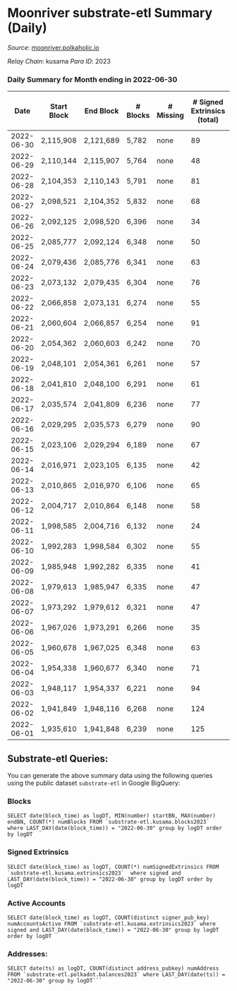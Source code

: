 # Moonriver substrate-etl Summary (Daily)

_Source_: [moonriver.polkaholic.io](https://moonriver.polkaholic.io)

*Relay Chain*: kusama
*Para ID*: 2023



### Daily Summary for Month ending in 2022-06-30


| Date | Start Block | End Block | # Blocks | # Missing | # Signed Extrinsics (total) | # Active Accounts | # Addresses with Balances | # Events | # Transfers | # XCM Transfers In | # XCM Transfers Out |
| ---- | ----------- | --------- | -------- | --------- | --------------------------- | ----------------- | ------------------------- | -------- | ----------- | ------------------ | ------------------- |
| 2022-06-30 | 2,115,908 | 2,121,689 | 5,782 | none  | 89 | 36 | 554,882 | 704,979 | 11,065 ($4,052,425.96) | 86 ($69,728.79) | 97 ($24,639.19) |
| 2022-06-29 | 2,110,144 | 2,115,907 | 5,764 | none  | 48 | 28 | 551,233 | 544,985 | 7,963 ($2,847,781.29) | 50 ($39,711.37) | 44 ($60,515.70) |
| 2022-06-28 | 2,104,353 | 2,110,143 | 5,791 | none  | 81 | 35 | 551,032 | 554,415 | 9,206 ($4,947,720.91) | 93 ($41,289.53) | 224 ($107,858.16) |
| 2022-06-27 | 2,098,521 | 2,104,352 | 5,832 | none  | 68 | 33 | 551,178 | 532,634 | 8,152 ($4,246,547.17) | 73 ($49,222.57) | 90 ($41,053.59) |
| 2022-06-26 | 2,092,125 | 2,098,520 | 6,396 | none  | 34 | 21 | 550,649 | 552,943 | 8,466 ($6,196,064.03) | 116 ($436,360.14) | 71 ($85,965.50) |
| 2022-06-25 | 2,085,777 | 2,092,124 | 6,348 | none  | 50 | 23 | 550,594 | 596,474 | 11,250 ($7,226,051.15) | 111 ($122,164.72) | 76 ($63,817.24) |
| 2022-06-24 | 2,079,436 | 2,085,776 | 6,341 | none  | 63 | 26 | 550,189 | 711,122 | 15,383 ($17,350,456.69) | 295 ($1,131,763.87) | 85 ($68,814.83) |
| 2022-06-23 | 2,073,132 | 2,079,435 | 6,304 | none  | 76 | 37 | 549,959 | 564,787 | 9,842 ($4,602,213.46) | 112 ($112,935.56) | 42 ($30,430.27) |
| 2022-06-22 | 2,066,858 | 2,073,131 | 6,274 | none  | 55 | 19 | 549,820 | 588,314 | 9,177 ($7,660,550.88) | 85 ($126,697.60) | 61 ($50,645.39) |
| 2022-06-21 | 2,060,604 | 2,066,857 | 6,254 | none  | 91 | 39 | 549,792 | 614,140 | 11,180 ($5,011,119.60) | 114 ($90,103.38) | 84 ($105,344.95) |
| 2022-06-20 | 2,054,362 | 2,060,603 | 6,242 | none  | 70 | 38 | 549,484 | 623,554 | 11,293 ($5,419,124.95) | 91 ($135,135.23) | 75 ($93,961.05) |
| 2022-06-19 | 2,048,101 | 2,054,361 | 6,261 | none  | 57 | 31 | 549,126 | 617,336 | 11,617 ($7,674,060.28) | 120 ($255,150.69) | 72 ($153,421.39) |
| 2022-06-18 | 2,041,810 | 2,048,100 | 6,291 | none  | 61 | 30 | 548,753 | 748,716 | 18,952 ($11,591,942.44) | 144 ($961,730.49) | 147 ($191,697.24) |
| 2022-06-17 | 2,035,574 | 2,041,809 | 6,236 | none  | 77 | 32 | 549,127 | 720,851 | 18,816 ($26,946,389.11) | 158 ($1,010,040.24) | 102 ($173,525.20) |
| 2022-06-16 | 2,029,295 | 2,035,573 | 6,279 | none  | 90 | 39 | 549,223 | 685,661 | 18,288 ($13,341,971.43) | 135 ($215,897.52) | 87 ($79,428.55) |
| 2022-06-15 | 2,023,106 | 2,029,294 | 6,189 | none  | 67 | 27 | 548,301 | 814,319 | 17,380 ($13,186,452.14) | 123 ($118,241.20) | 151 ($240,897.37) |
| 2022-06-14 | 2,016,971 | 2,023,105 | 6,135 | none  | 42 | 24 | 548,237 | 739,740 | 15,165 ($11,174,758.29) | 133 ($242,354.57) | 145 ($223,690.25) |
| 2022-06-13 | 2,010,865 | 2,016,970 | 6,106 | none  | 65 | 27 | 547,850 | 889,789 | 20,495 ($17,964,636.54) | 194 ($281,492.93) | 232 ($258,105.17) |
| 2022-06-12 | 2,004,717 | 2,010,864 | 6,148 | none  | 58 | 18 | 547,502 | 680,726 | 12,623 ($9,166,266.42) | 88 ($89,644.55) | 126 ($299,461.98) |
| 2022-06-11 | 1,998,585 | 2,004,716 | 6,132 | none  | 24 | 14 | 547,830 | 620,935 | 10,282 ($7,424,244.70) | 66 ($109,898.32) | 59 ($217,593.26) |
| 2022-06-10 | 1,992,283 | 1,998,584 | 6,302 | none  | 55 | 19 | 547,483 | 539,550 | 11,217 ($11,492,681.74) | 79 ($179,933.50) | 79 ($162,263.20) |
| 2022-06-09 | 1,985,948 | 1,992,282 | 6,335 | none  | 41 | 17 | 547,309 | 512,159 | 8,593 ($3,621,402.01) | 66 ($137,065.69) | 49 ($27,127.16) |
| 2022-06-08 | 1,979,613 | 1,985,947 | 6,335 | none  | 47 | 22 | 546,831 | 536,291 | 10,933 ($6,674,243.19) | 102 ($181,980.52) | 68 ($65,774.58) |
| 2022-06-07 | 1,973,292 | 1,979,612 | 6,321 | none  | 47 | 19 | 545,806 | 584,909 | 11,468 ($5,849,014.81) | 89 ($51,043.56) | 76 ($134,295.27) |
| 2022-06-06 | 1,967,026 | 1,973,291 | 6,266 | none  | 35 | 18 | 546,112 | 576,629 | 12,138 ($13,963,823.25) | 82 ($83,668.59) | 57 ($68,144.16) |
| 2022-06-05 | 1,960,678 | 1,967,025 | 6,348 | none  | 63 | 17 | 545,382 | 542,331 | 9,827 ($6,422,274.42) | 80 ($61,145.22) | 36 ($39,957.69) |
| 2022-06-04 | 1,954,338 | 1,960,677 | 6,340 | none  | 71 | 12 | 544,872 | 509,391 | 8,442 ($3,392,527.41) | 64 ($50,958.45) | 60 ($53,821.46) |
| 2022-06-03 | 1,948,117 | 1,954,337 | 6,221 | none  | 94 | 27 | 544,911 | 542,397 | 7,339 ($10,989,726.75) | 94 ($433,455.88) | 46 ($160,053.77) |
| 2022-06-02 | 1,941,849 | 1,948,116 | 6,268 | none  | 124 | 22 | 544,304 | 534,692 | 9,057 ($6,740,078.93) | 99 ($62,662.60) | 78 ($76,836.00) |
| 2022-06-01 | 1,935,610 | 1,941,848 | 6,239 | none  | 125 | 16 | 544,036 | 696,813 | 13,841 ($22,291,727.63) | 116 ($172,090.54) | 100 ($314,214.01) |

## Substrate-etl Queries:
You can generate the above summary data using the following queries using the public dataset `substrate-etl` in Google BigQuery:


### Blocks
```
SELECT date(block_time) as logDT, MIN(number) startBN, MAX(number) endBN, COUNT(*) numBlocks FROM `substrate-etl.kusama.blocks2023`  where LAST_DAY(date(block_time)) = "2022-06-30" group by logDT order by logDT
```


### Signed Extrinsics
```
SELECT date(block_time) as logDT, COUNT(*) numSignedExtrinsics FROM `substrate-etl.kusama.extrinsics2023`  where signed and LAST_DAY(date(block_time)) = "2022-06-30" group by logDT order by logDT
```


### Active Accounts
```
SELECT date(block_time) as logDT, COUNT(distinct signer_pub_key) numAccountsActive FROM `substrate-etl.kusama.extrinsics2023` where signed and LAST_DAY(date(block_time)) = "2022-06-30" group by logDT order by logDT
```


### Addresses:
```
SELECT date(ts) as logDT, COUNT(distinct address_pubkey) numAddress FROM `substrate-etl.polkadot.balances2023` where LAST_DAY(date(ts)) = "2022-06-30" group by logDT```

